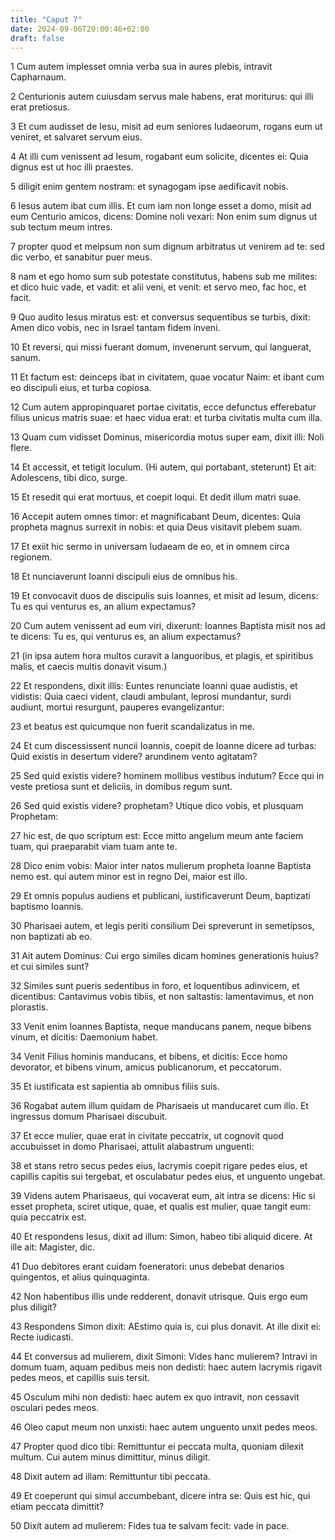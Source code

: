 ```yaml
---
title: "Caput 7"
date: 2024-09-06T20:00:46+02:00
draft: false
---
```



1 Cum autem implesset omnia verba sua in aures plebis, intravit Capharnaum.

2 Centurionis autem cuiusdam servus male habens, erat moriturus: qui illi erat pretiosus.

3 Et cum audisset de Iesu, misit ad eum seniores Iudaeorum, rogans eum ut veniret, et salvaret servum eius.

4 At illi cum venissent ad Iesum, rogabant eum solicite, dicentes ei: Quia dignus est ut hoc illi praestes.

5 diligit enim gentem nostram: et synagogam ipse aedificavit nobis.

6 Iesus autem ibat cum illis. Et cum iam non longe esset a domo, misit ad eum Centurio amicos, dicens: Domine noli vexari: Non enim sum dignus ut sub tectum meum intres.

7 propter quod et meipsum non sum dignum arbitratus ut venirem ad te: sed dic verbo, et sanabitur puer meus.

8 nam et ego homo sum sub potestate constitutus, habens sub me milites: et dico huic vade, et vadit: et alii veni, et venit: et servo meo, fac hoc, et facit.

9 Quo audito Iesus miratus est: et conversus sequentibus se turbis, dixit: Amen dico vobis, nec in Israel tantam fidem inveni.

10 Et reversi, qui missi fuerant domum, invenerunt servum, qui languerat, sanum.

11 Et factum est: deinceps ibat in civitatem, quae vocatur Naim: et ibant cum eo discipuli eius, et turba copiosa.

12 Cum autem appropinquaret portae civitatis, ecce defunctus efferebatur filius unicus matris suae: et haec vidua erat: et turba civitatis multa cum illa.

13 Quam cum vidisset Dominus, misericordia motus super eam, dixit illi: Noli flere.

14 Et accessit, et tetigit loculum. (Hi autem, qui portabant, steterunt) Et ait: Adolescens, tibi dico, surge.

15 Et resedit qui erat mortuus, et coepit loqui. Et dedit illum matri suae.

16 Accepit autem omnes timor: et magnificabant Deum, dicentes: Quia propheta magnus surrexit in nobis: et quia Deus visitavit plebem suam.

17 Et exiit hic sermo in universam Iudaeam de eo, et in omnem circa regionem.

18 Et nunciaverunt Ioanni discipuli eius de omnibus his.

19 Et convocavit duos de discipulis suis Ioannes, et misit ad Iesum, dicens: Tu es qui venturus es, an alium expectamus?

20 Cum autem venissent ad eum viri, dixerunt: Ioannes Baptista misit nos ad te dicens: Tu es, qui venturus es, an alium expectamus?

21 (in ipsa autem hora multos curavit a languoribus, et plagis, et spiritibus malis, et caecis multis donavit visum.)

22 Et respondens, dixit illis: Euntes renunciate Ioanni quae audistis, et vidistis: Quia caeci vident, claudi ambulant, leprosi mundantur, surdi audiunt, mortui resurgunt, pauperes evangelizantur:

23 et beatus est quicumque non fuerit scandalizatus in me.

24 Et cum discessissent nuncii Ioannis, coepit de Ioanne dicere ad turbas: Quid existis in desertum videre? arundinem vento agitatam?

25 Sed quid existis videre? hominem mollibus vestibus indutum? Ecce qui in veste pretiosa sunt et deliciis, in domibus regum sunt.

26 Sed quid existis videre? prophetam? Utique dico vobis, et plusquam Prophetam:

27 hic est, de quo scriptum est: Ecce mitto angelum meum ante faciem tuam, qui praeparabit viam tuam ante te.

28 Dico enim vobis: Maior inter natos mulierum propheta Ioanne Baptista nemo est. qui autem minor est in regno Dei, maior est illo.

29 Et omnis populus audiens et publicani, iustificaverunt Deum, baptizati baptismo Ioannis.

30 Pharisaei autem, et legis periti consilium Dei spreverunt in semetipsos, non baptizati ab eo.

31 Ait autem Dominus: Cui ergo similes dicam homines generationis huius? et cui similes sunt?

32 Similes sunt pueris sedentibus in foro, et loquentibus adinvicem, et dicentibus: Cantavimus vobis tibiis, et non saltastis: lamentavimus, et non plorastis.

33 Venit enim Ioannes Baptista, neque manducans panem, neque bibens vinum, et dicitis: Daemonium habet.

34 Venit Filius hominis manducans, et bibens, et dicitis: Ecce homo devorator, et bibens vinum, amicus publicanorum, et peccatorum.

35 Et iustificata est sapientia ab omnibus filiis suis.

36 Rogabat autem illum quidam de Pharisaeis ut manducaret cum illo. Et ingressus domum Pharisaei discubuit.

37 Et ecce mulier, quae erat in civitate peccatrix, ut cognovit quod accubuisset in domo Pharisaei, attulit alabastrum unguenti:

38 et stans retro secus pedes eius, lacrymis coepit rigare pedes eius, et capillis capitis sui tergebat, et osculabatur pedes eius, et unguento ungebat.

39 Videns autem Pharisaeus, qui vocaverat eum, ait intra se dicens: Hic si esset propheta, sciret utique, quae, et qualis est mulier, quae tangit eum: quia peccatrix est.

40 Et respondens Iesus, dixit ad illum: Simon, habeo tibi aliquid dicere. At ille ait: Magister, dic.

41 Duo debitores erant cuidam foeneratori: unus debebat denarios quingentos, et alius quinquaginta.

42 Non habentibus illis unde redderent, donavit utrisque. Quis ergo eum plus diligit?

43 Respondens Simon dixit: AEstimo quia is, cui plus donavit. At ille dixit ei: Recte iudicasti.

44 Et conversus ad mulierem, dixit Simoni: Vides hanc mulierem? Intravi in domum tuam, aquam pedibus meis non dedisti: haec autem lacrymis rigavit pedes meos, et capillis suis tersit.

45 Osculum mihi non dedisti: haec autem ex quo intravit, non cessavit osculari pedes meos.

46 Oleo caput meum non unxisti: haec autem unguento unxit pedes meos.

47 Propter quod dico tibi: Remittuntur ei peccata multa, quoniam dilexit multum. Cui autem minus dimittitur, minus diligit.

48 Dixit autem ad illam: Remittuntur tibi peccata.

49 Et coeperunt qui simul accumbebant, dicere intra se: Quis est hic, qui etiam peccata dimittit?

50 Dixit autem ad mulierem: Fides tua te salvam fecit: vade in pace.


